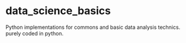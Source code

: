 # data_science_basics
Python implementations for commons and basic data analysis technics. purely coded in python. 
